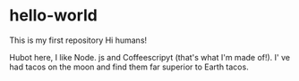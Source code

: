 # hello-world
This is my first repository
Hi humans!

Hubot here, I like Node. js and Coffeescripyt (that's what I'm made of!).
I' ve had tacos on the moon and find them far superior to Earth tacos.
